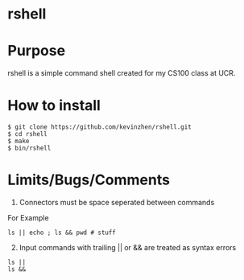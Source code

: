 # rshell
Purpose
====
rshell is a simple command shell created for my CS100 class at UCR.

How to install
====
```
$ git clone https://github.com/kevinzhen/rshell.git
$ cd rshell
$ make
$ bin/rshell
```
Limits/Bugs/Comments
====
1. Connectors must be space seperated between commands 

For Example
```
ls || echo ; ls && pwd # stuff
``` 
2. Input commands with trailing || or && are treated as syntax errors
```
ls ||
ls &&
```


